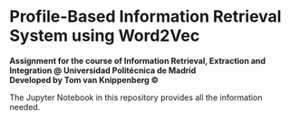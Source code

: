 # Profile-Based Information Retrieval System using Word2Vec
<strong>Assignment for the course of Information Retrieval, Extraction and Integration @ Universidad Politécnica de Madrid \
Developed by Tom van Knippenberg &copy;</strong> 

The Jupyter Notebook in this repository provides all the information needed. 
